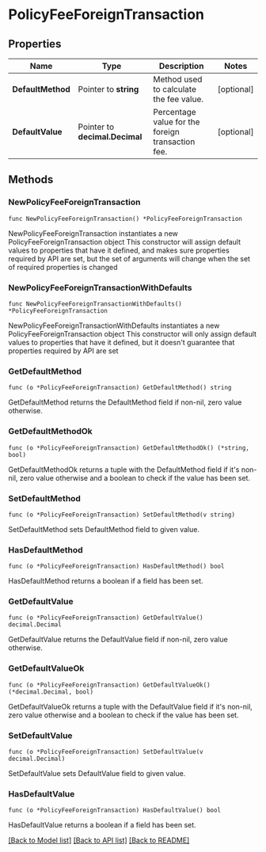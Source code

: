 # PolicyFeeForeignTransaction

## Properties

Name | Type | Description | Notes
------------ | ------------- | ------------- | -------------
**DefaultMethod** | Pointer to **string** | Method used to calculate the fee value. | [optional] 
**DefaultValue** | Pointer to **decimal.Decimal** | Percentage value for the foreign transaction fee. | [optional] 

## Methods

### NewPolicyFeeForeignTransaction

`func NewPolicyFeeForeignTransaction() *PolicyFeeForeignTransaction`

NewPolicyFeeForeignTransaction instantiates a new PolicyFeeForeignTransaction object
This constructor will assign default values to properties that have it defined,
and makes sure properties required by API are set, but the set of arguments
will change when the set of required properties is changed

### NewPolicyFeeForeignTransactionWithDefaults

`func NewPolicyFeeForeignTransactionWithDefaults() *PolicyFeeForeignTransaction`

NewPolicyFeeForeignTransactionWithDefaults instantiates a new PolicyFeeForeignTransaction object
This constructor will only assign default values to properties that have it defined,
but it doesn't guarantee that properties required by API are set

### GetDefaultMethod

`func (o *PolicyFeeForeignTransaction) GetDefaultMethod() string`

GetDefaultMethod returns the DefaultMethod field if non-nil, zero value otherwise.

### GetDefaultMethodOk

`func (o *PolicyFeeForeignTransaction) GetDefaultMethodOk() (*string, bool)`

GetDefaultMethodOk returns a tuple with the DefaultMethod field if it's non-nil, zero value otherwise
and a boolean to check if the value has been set.

### SetDefaultMethod

`func (o *PolicyFeeForeignTransaction) SetDefaultMethod(v string)`

SetDefaultMethod sets DefaultMethod field to given value.

### HasDefaultMethod

`func (o *PolicyFeeForeignTransaction) HasDefaultMethod() bool`

HasDefaultMethod returns a boolean if a field has been set.

### GetDefaultValue

`func (o *PolicyFeeForeignTransaction) GetDefaultValue() decimal.Decimal`

GetDefaultValue returns the DefaultValue field if non-nil, zero value otherwise.

### GetDefaultValueOk

`func (o *PolicyFeeForeignTransaction) GetDefaultValueOk() (*decimal.Decimal, bool)`

GetDefaultValueOk returns a tuple with the DefaultValue field if it's non-nil, zero value otherwise
and a boolean to check if the value has been set.

### SetDefaultValue

`func (o *PolicyFeeForeignTransaction) SetDefaultValue(v decimal.Decimal)`

SetDefaultValue sets DefaultValue field to given value.

### HasDefaultValue

`func (o *PolicyFeeForeignTransaction) HasDefaultValue() bool`

HasDefaultValue returns a boolean if a field has been set.


[[Back to Model list]](../README.md#documentation-for-models) [[Back to API list]](../README.md#documentation-for-api-endpoints) [[Back to README]](../README.md)


